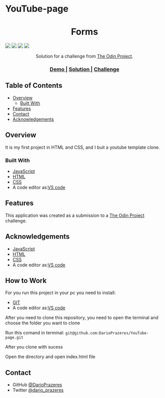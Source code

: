 # YouTube-page

<h1 align="center">Forms</h1>


<img src='https://img.shields.io/github/issues/DarioPrazeres/YouTube-page'> <img src='https://img.shields.io/github/forks/DarioPrazeres/YouTube-page'> <img src='https://img.shields.io/github/stars/DarioPrazeres/YouTube-page'> <img src='https://img.shields.io/github/license/DarioPrazeres/YouTube-page'> 


<div align="center">
   Solution for a challenge from  <a href="theodinproject.com" target="_blank">The Odin Project</a>.
</div>

<div align="center">
  <h3>
    <a href="https://darioprazeres.github.io/YouTube-page/">
      Demo
    </a>
    <span> | </span>
    <a href="//github.com/DarioPrazeres/YouTube-page">
      Solution
    </a>
    <span> | </span>
    <a href="https://theodinproject.com">
      Challenge
    </a>
  </h3>
</div>

<!-- TABLE OF CONTENTS -->

## Table of Contents

- [Overview](#overview)
  - [Built With](#built-with)
- [Features](#features)
- [Contact](#contact)
- [Acknowledgements](#acknowledgements)

<!-- OVERVIEW -->

## Overview

<p>It is my first project in HTML and CSS, and I buit a youtube template clone.</p>


### Built With

<!-- This section should list any major frameworks that you built your project using. Here are a few examples.-->

- [JavaScript](https://nodejs.org/) 
- [HTML](https://html.com/) 
- [CSS](https://html.com/css/)
- A code editor as:[VS code](https://code.visualstudio.com/)

## Features

<!-- List the features of your application or follow the template. Don't share the figma file here :) -->

This application was created as a submission to a [The Odin Project](https://theodinproject.com) challenge. 


## Acknowledgements

<!-- This section should list any articles or add-ons/plugins that helps you to complete the project. This is optional but it will help you in the future. For exmpale -->

- [JavaScript](https://nodejs.org/) 
- [HTML](https://html.com/) 
- [CSS](https://html.com/css/)
- A code editor as:[VS code](https://code.visualstudio.com/)

## How to Work

<p>For you run this project in your pc you need to install:</p>

- [GIT](https://git-scm.com/)
- A code editor as:[VS code](https://code.visualstudio.com/)

<p>After you need to clone this repository, you need to open the terminal and choose the folder you want to clone</p>
<p>Run this comand in terminal: <code>git@github.com:DarioPrazeres/YouTube-page.git</code></p>
<p>After you clone with sucess</p>
<p>Open the directory and open index.html file</p>

## Contact

- GitHub [@DarioPrazeres](https://github.com/DarioPrazeres)
- Twitter [@dario_prazeres](https://twitter.com/dario_prazeres)
